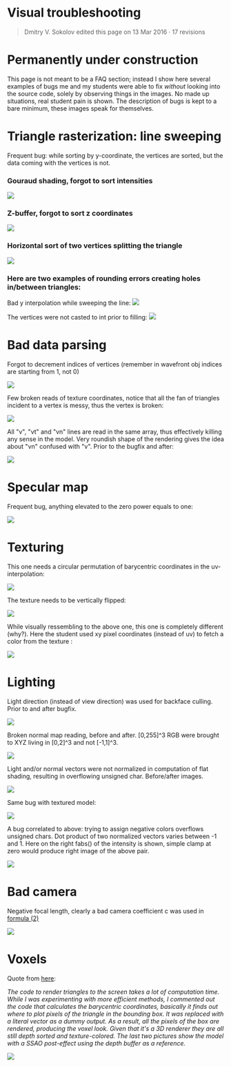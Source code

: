 Visual troubleshooting
======================

> Dmitry V. Sokolov edited this page on 13 Mar 2016 · 17 revisions

# Permanently under construction

This page is not meant to be a FAQ section; instead I show here several examples of bugs me and my students were able to fix *without* looking into the source code, solely by observing things in the images. No made up situations, real student pain is shown. The description of bugs is kept to a bare minimum, these images speak for themselves.

# Triangle rasterization: line sweeping

Frequent bug: while sorting by y-coordinate, the vertices are sorted, but the data coming with the vertices is not.

### Gouraud shading, forgot to sort intensities
![](https://raw.githubusercontent.com/ssloy/tinyrenderer/a7c5da19378566533bd780918fc66323226467cf/troubleshooting/line_sweeping/flat_shading_bad_sort.png)

### Z-buffer, forgot to sort z coordinates

![](https://raw.githubusercontent.com/ssloy/tinyrenderer/a7c5da19378566533bd780918fc66323226467cf/troubleshooting/line_sweeping/zbuffer_bad_sort.jpg)

### Horizontal sort of two vertices splitting the triangle

![](https://raw.githubusercontent.com/ssloy/tinyrenderer/a7c5da19378566533bd780918fc66323226467cf/troubleshooting/line_sweeping/bad_split_flip.jpg)


### Here are two examples of rounding errors creating holes in/between triangles:

Bad y interpolation while sweeping the line:
![](https://raw.githubusercontent.com/ssloy/tinyrenderer/a7c5da19378566533bd780918fc66323226467cf/troubleshooting/line_sweeping/rounding/interpolated_y_coordinate.png)

The vertices were not casted to int prior to filling:
![](https://raw.githubusercontent.com/ssloy/tinyrenderer/a7c5da19378566533bd780918fc66323226467cf/troubleshooting/line_sweeping/rounding/double_vertices_wold_be_better_to_cast_to_int.png)

# Bad data parsing

Forgot to decrement indices of vertices (remember in wavefront obj indices are starting from 1, not 0)

![](https://raw.githubusercontent.com/ssloy/tinyrenderer/a7c5da19378566533bd780918fc66323226467cf/troubleshooting/parsing/obj_decrement.png)


Few broken reads of texture coordinates, notice that all the fan of triangles incident to a vertex is messy, thus the vertex is broken:

![](https://raw.githubusercontent.com/ssloy/tinyrenderer/a7c5da19378566533bd780918fc66323226467cf/troubleshooting/parsing/corrupted_vt_read.jpg)


All "v", "vt" and "vn" lines are read in the same array, thus effectively killing any sense in the model. Very roundish shape of the rendering gives the idea about "vn" confused with "v". Prior to the bugfix and after:

![](https://raw.githubusercontent.com/ssloy/tinyrenderer/a7c5da19378566533bd780918fc66323226467cf/troubleshooting/parsing/vt_vn_interpreted_as_v_as_well.jpg)


# Specular map

Frequent bug, anything elevated to the zero power equals to one:

![](https://raw.githubusercontent.com/ssloy/tinyrenderer/a7c5da19378566533bd780918fc66323226467cf/troubleshooting/specular/power0.jpg)

# Texturing

This one needs a circular permutation of barycentric coordinates in the uv-interpolation:

![](https://raw.githubusercontent.com/ssloy/tinyrenderer/a7c5da19378566533bd780918fc66323226467cf/troubleshooting/uv/barycentric_coordinates_circular_permutation.jpg)

The texture needs to be vertically flipped:

![](https://raw.githubusercontent.com/ssloy/tinyrenderer/a7c5da19378566533bd780918fc66323226467cf/troubleshooting/uv/texture_flip.jpg)

While visually ressembling to the above one, this one is completely different (why?). Here the student used xy pixel coordinates (instead of uv) to fetch a color from the texture :

![](https://raw.githubusercontent.com/ssloy/tinyrenderer/a7c5da19378566533bd780918fc66323226467cf/troubleshooting/uv/xy_and_not_uv_read_from_texture.jpg)

# Lighting

Light direction (instead of view direction) was used for backface culling. Prior to and after bugfix.

![](https://raw.githubusercontent.com/ssloy/tinyrenderer/gh-pages/troubleshooting/light/bad_backface_culling.png)


Broken normal map reading, before and after. [0,255]^3 RGB were brought to XYZ living in [0,2]^3 and not [-1,1]^3.

![](https://raw.githubusercontent.com/ssloy/tinyrenderer/gh-pages/troubleshooting/light/broken_normal_map.jpg)


Light and/or normal vectors were not normalized in computation of flat shading, resulting in overflowing unsigned char. Before/after images.

![](https://raw.githubusercontent.com/ssloy/tinyrenderer/gh-pages/troubleshooting/light/not_normalized.png)

Same bug with textured model:

![](https://raw.githubusercontent.com/ssloy/tinyrenderer/gh-pages/troubleshooting/light/not_normalized2.jpg)


A bug correlated to above: trying to assign negative colors overflows unsigned chars. Dot product of two normalized vectors varies between -1 and 1. Here on the right fabs() of the intensity is shown, simple clamp at zero would produce right image of the above pair.

![](https://raw.githubusercontent.com/ssloy/tinyrenderer/gh-pages/troubleshooting/light/negative_colors.png)

# Bad camera

Negative focal length, clearly a bad camera coefficient c was used in <a href="https://github.com/ssloy/tinyrenderer/wiki/Lesson-4:-Perspective-projection#let-us-sum-up-the-main-formula-for-today">formula (2)</a>

![](https://raw.githubusercontent.com/ssloy/tinyrenderer/961cc846891d6d978e45414a2da6fc75a2c59036/troubleshooting/bad_camera.jpg)

# Voxels

Quote from [here](https://www.reddit.com/r/VoxelGameDev/comments/465olm/i_accidentally_made_some_voxels_while_working_on/):

_The code to render triangles to the screen takes a lot of computation time. While I was experimenting with more efficient methods, I commented out the code that calculates the barycentric coordinates, basically it finds out where to plot pixels of the triangle in the bounding box. It was replaced with a literal vector as a dummy output. As a result, all the pixels of the box are rendered, producing the voxel look. Given that it's a 3D renderer they are all still depth sorted and texture-colored. The last two pictures show the model with a SSAO post-effect using the depth buffer as a reference._


![](https://raw.githubusercontent.com/ssloy/tinyrenderer/gh-pages/troubleshooting/diablo_voxelized.png)
